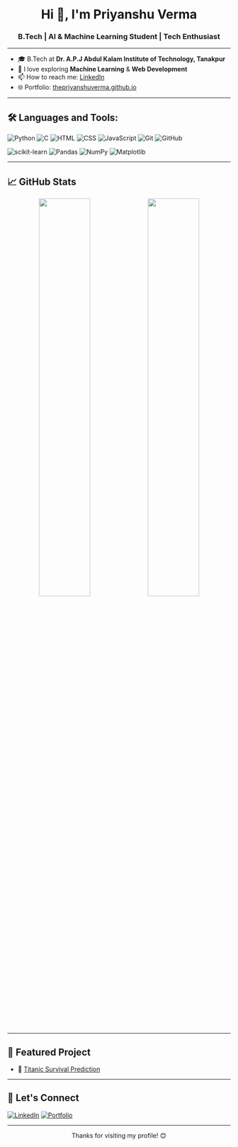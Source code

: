 <h1 align="center">Hi 👋, I'm Priyanshu Verma</h1>
<h3 align="center">B.Tech | AI & Machine Learning Student | Tech Enthusiast</h3>

---

- 🎓 B.Tech at **Dr. A.P.J Abdul Kalam Institute of Technology, Tanakpur**
- 🤖 I love exploring **Machine Learning** & **Web Development**
- 📫 How to reach me: [LinkedIn](https://www.linkedin.com/in/priyanshu-verma-674a8a313/)
- 🌐 Portfolio: [thepriyanshuverma.github.io](https://thepriyanshuverma.github.io)

---

## 🛠️ Languages and Tools:

![Python](https://img.shields.io/badge/-Python-3776AB?style=flat&logo=python&logoColor=white)
![C](https://img.shields.io/badge/-C-00599C?style=flat&logo=c&logoColor=white)
![HTML](https://img.shields.io/badge/-HTML5-E34F26?style=flat&logo=html5&logoColor=white)
![CSS](https://img.shields.io/badge/-CSS3-1572B6?style=flat&logo=css3)
![JavaScript](https://img.shields.io/badge/-JavaScript-F7DF1E?style=flat&logo=javascript&logoColor=black)
![Git](https://img.shields.io/badge/-Git-F05032?style=flat&logo=git&logoColor=white)
![GitHub](https://img.shields.io/badge/-GitHub-181717?style=flat&logo=github)

![scikit-learn](https://img.shields.io/badge/-scikit--learn-F7931E?style=flat&logo=scikit-learn&logoColor=white)
![Pandas](https://img.shields.io/badge/-Pandas-150458?style=flat&logo=pandas)
![NumPy](https://img.shields.io/badge/-NumPy-013243?style=flat&logo=numpy)
![Matplotlib](https://img.shields.io/badge/-Matplotlib-11557c?style=flat&logo=matplotlib)


---

## 📈 GitHub Stats

<p align="center">
  <img width="48%" src="https://github-readme-stats.vercel.app/api?username=thepriyanshuverma&show_icons=true&theme=radical" />
  <img width="48%" src="https://github-readme-streak-stats.herokuapp.com/?user=thepriyanshuverma&theme=radical" />
</p>

---

## 📌 Featured Project

- 🚢 [Titanic Survival Prediction](https://github.com/thepriyanshuverma/titanic-survival-prediction)

---

## 🤝 Let's Connect

[![LinkedIn](https://img.shields.io/badge/-LinkedIn-blue?style=flat&logo=linkedin&logoColor=white)](https://www.linkedin.com/in/priyanshu-verma-674a8a313/)
[![Portfolio](https://img.shields.io/badge/-Portfolio-black?style=flat&logo=githubpages&logoColor=white)](https://thepriyanshuverma.github.io)

---

<p align="center">
  Thanks for visiting my profile! 😊  
</p>
